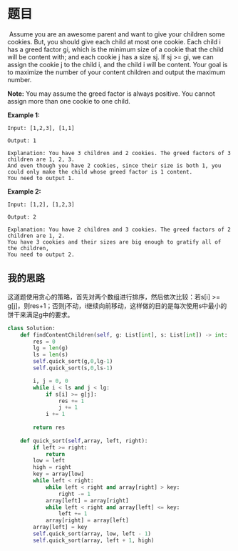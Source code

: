 # 题目

​	Assume you are an awesome parent and want to give your children some cookies. But, you should give each child at most one cookie. Each child i has a greed factor gi, which is the minimum size of a cookie that the child will be content with; and each cookie j has a size sj. If sj >= gi, we can assign the cookie j to the child i, and the child i will be content. Your goal is to maximize the number of your content children and output the maximum number.

**Note:**
You may assume the greed factor is always positive.
You cannot assign more than one cookie to one child.

**Example 1:**

```
Input: [1,2,3], [1,1]

Output: 1

Explanation: You have 3 children and 2 cookies. The greed factors of 3 children are 1, 2, 3. 
And even though you have 2 cookies, since their size is both 1, you could only make the child whose greed factor is 1 content.
You need to output 1.
```



**Example 2:**

```
Input: [1,2], [1,2,3]

Output: 2

Explanation: You have 2 children and 3 cookies. The greed factors of 2 children are 1, 2. 
You have 3 cookies and their sizes are big enough to gratify all of the children, 
You need to output 2.
```

## 我的思路

这道题使用贪心的策略，首先对两个数组进行排序，然后依次比较：若s[i] >= g[j]，则res+1；否则j不动，i继续向前移动，这样做的目的是每次使用s中最小的饼干来满足g中的要求。

```python
class Solution:
    def findContentChildren(self, g: List[int], s: List[int]) -> int:
        res = 0
        lg = len(g)
        ls = len(s)
        self.quick_sort(g,0,lg-1)
        self.quick_sort(s,0,ls-1)

        i, j = 0, 0
        while i < ls and j < lg:
            if s[i] >= g[j]:
                res += 1
                j += 1
            i += 1
                
        return res
    
    def quick_sort(self,array, left, right):
        if left >= right:
            return
        low = left
        high = right
        key = array[low]
        while left < right:
            while left < right and array[right] > key:
                right -= 1
            array[left] = array[right]
            while left < right and array[left] <= key:
                left += 1
            array[right] = array[left]
        array[left] = key
        self.quick_sort(array, low, left - 1)
        self.quick_sort(array, left + 1, high)
```

